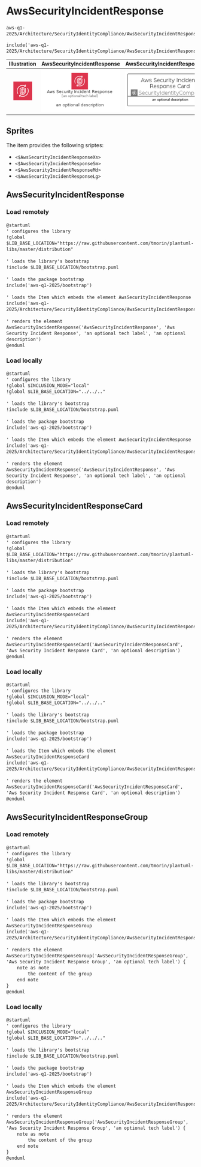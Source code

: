 # AwsSecurityIncidentResponse


```text
aws-q1-2025/Architecture/SecurityIdentityCompliance/AwsSecurityIncidentResponse
```

```text
include('aws-q1-2025/Architecture/SecurityIdentityCompliance/AwsSecurityIncidentResponse')
```



| Illustration | AwsSecurityIncidentResponse | AwsSecurityIncidentResponseCard | AwsSecurityIncidentResponseGroup |
| :---: | :---: | :---: | :---: |
| ![illustration for Illustration](../../../aws-q1-2025/Architecture/SecurityIdentityCompliance/AwsSecurityIncidentResponse.png) | ![illustration for AwsSecurityIncidentResponse](../../../aws-q1-2025/Architecture/SecurityIdentityCompliance/AwsSecurityIncidentResponse.Local.png) | ![illustration for AwsSecurityIncidentResponseCard](../../../aws-q1-2025/Architecture/SecurityIdentityCompliance/AwsSecurityIncidentResponseCard.Local.png) | ![illustration for AwsSecurityIncidentResponseGroup](../../../aws-q1-2025/Architecture/SecurityIdentityCompliance/AwsSecurityIncidentResponseGroup.Local.png) |



## Sprites
The item provides the following sriptes:

- `<$AwsSecurityIncidentResponseXs>`
- `<$AwsSecurityIncidentResponseSm>`
- `<$AwsSecurityIncidentResponseMd>`
- `<$AwsSecurityIncidentResponseLg>`





## AwsSecurityIncidentResponse

### Load remotely
```plantuml
@startuml
' configures the library
!global $LIB_BASE_LOCATION="https://raw.githubusercontent.com/tmorin/plantuml-libs/master/distribution"

' loads the library's bootstrap
!include $LIB_BASE_LOCATION/bootstrap.puml

' loads the package bootstrap
include('aws-q1-2025/bootstrap')

' loads the Item which embeds the element AwsSecurityIncidentResponse
include('aws-q1-2025/Architecture/SecurityIdentityCompliance/AwsSecurityIncidentResponse')

' renders the element
AwsSecurityIncidentResponse('AwsSecurityIncidentResponse', 'Aws Security Incident Response', 'an optional tech label', 'an optional description')
@enduml
```

### Load locally
```plantuml
@startuml
' configures the library
!global $INCLUSION_MODE="local"
!global $LIB_BASE_LOCATION="../../.."

' loads the library's bootstrap
!include $LIB_BASE_LOCATION/bootstrap.puml

' loads the package bootstrap
include('aws-q1-2025/bootstrap')

' loads the Item which embeds the element AwsSecurityIncidentResponse
include('aws-q1-2025/Architecture/SecurityIdentityCompliance/AwsSecurityIncidentResponse')

' renders the element
AwsSecurityIncidentResponse('AwsSecurityIncidentResponse', 'Aws Security Incident Response', 'an optional tech label', 'an optional description')
@enduml
```

## AwsSecurityIncidentResponseCard

### Load remotely
```plantuml
@startuml
' configures the library
!global $LIB_BASE_LOCATION="https://raw.githubusercontent.com/tmorin/plantuml-libs/master/distribution"

' loads the library's bootstrap
!include $LIB_BASE_LOCATION/bootstrap.puml

' loads the package bootstrap
include('aws-q1-2025/bootstrap')

' loads the Item which embeds the element AwsSecurityIncidentResponseCard
include('aws-q1-2025/Architecture/SecurityIdentityCompliance/AwsSecurityIncidentResponse')

' renders the element
AwsSecurityIncidentResponseCard('AwsSecurityIncidentResponseCard', 'Aws Security Incident Response Card', 'an optional description')
@enduml
```

### Load locally
```plantuml
@startuml
' configures the library
!global $INCLUSION_MODE="local"
!global $LIB_BASE_LOCATION="../../.."

' loads the library's bootstrap
!include $LIB_BASE_LOCATION/bootstrap.puml

' loads the package bootstrap
include('aws-q1-2025/bootstrap')

' loads the Item which embeds the element AwsSecurityIncidentResponseCard
include('aws-q1-2025/Architecture/SecurityIdentityCompliance/AwsSecurityIncidentResponse')

' renders the element
AwsSecurityIncidentResponseCard('AwsSecurityIncidentResponseCard', 'Aws Security Incident Response Card', 'an optional description')
@enduml
```

## AwsSecurityIncidentResponseGroup

### Load remotely
```plantuml
@startuml
' configures the library
!global $LIB_BASE_LOCATION="https://raw.githubusercontent.com/tmorin/plantuml-libs/master/distribution"

' loads the library's bootstrap
!include $LIB_BASE_LOCATION/bootstrap.puml

' loads the package bootstrap
include('aws-q1-2025/bootstrap')

' loads the Item which embeds the element AwsSecurityIncidentResponseGroup
include('aws-q1-2025/Architecture/SecurityIdentityCompliance/AwsSecurityIncidentResponse')

' renders the element
AwsSecurityIncidentResponseGroup('AwsSecurityIncidentResponseGroup', 'Aws Security Incident Response Group', 'an optional tech label') {
    note as note
        the content of the group
    end note
}
@enduml
```

### Load locally
```plantuml
@startuml
' configures the library
!global $INCLUSION_MODE="local"
!global $LIB_BASE_LOCATION="../../.."

' loads the library's bootstrap
!include $LIB_BASE_LOCATION/bootstrap.puml

' loads the package bootstrap
include('aws-q1-2025/bootstrap')

' loads the Item which embeds the element AwsSecurityIncidentResponseGroup
include('aws-q1-2025/Architecture/SecurityIdentityCompliance/AwsSecurityIncidentResponse')

' renders the element
AwsSecurityIncidentResponseGroup('AwsSecurityIncidentResponseGroup', 'Aws Security Incident Response Group', 'an optional tech label') {
    note as note
        the content of the group
    end note
}
@enduml
```

